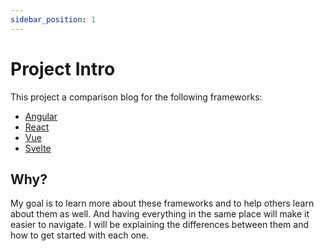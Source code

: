 ```yaml
---
sidebar_position: 1
---
```


# Project Intro

This project a comparison blog for the following frameworks:

- [Angular](https://angular.io/)
- [React](https://reactjs.org/)
- [Vue](https://vuejs.org/)
- [Svelte](https://svelte.dev/)

## Why?

My goal is to learn more about these frameworks and to help others learn about them as well. And having everything in the same place will make it easier to navigate. I will be explaining the differences between them and how to get started with each one.
